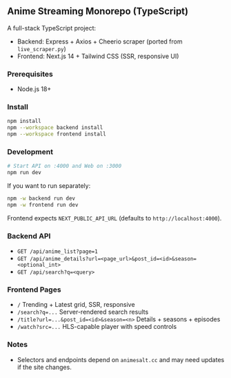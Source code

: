 ## Anime Streaming Monorepo (TypeScript)

A full-stack TypeScript project:
- Backend: Express + Axios + Cheerio scraper (ported from `live_scraper.py`)
- Frontend: Next.js 14 + Tailwind CSS (SSR, responsive UI)

### Prerequisites
- Node.js 18+

### Install
```bash
npm install
npm --workspace backend install
npm --workspace frontend install
```

### Development
```bash
# Start API on :4000 and Web on :3000
npm run dev
```

If you want to run separately:
```bash
npm -w backend run dev
npm -w frontend run dev
```

Frontend expects `NEXT_PUBLIC_API_URL` (defaults to `http://localhost:4000`).

### Backend API
- `GET /api/anime_list?page=1`
- `GET /api/anime_details?url=<page_url>&post_id=<id>&season=<optional_int>`
- `GET /api/search?q=<query>`

### Frontend Pages
- `/` Trending + Latest grid, SSR, responsive
- `/search?q=...` Server-rendered search results
- `/title?url=...&post_id=<id>&season=<n>` Details + seasons + episodes
- `/watch?src=...` HLS-capable player with speed controls

### Notes
- Selectors and endpoints depend on `animesalt.cc` and may need updates if the site changes.

